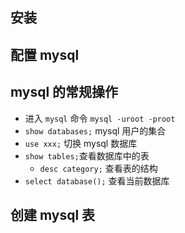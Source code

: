 ## 安装

## 配置 mysql

## mysql 的常规操作

- 进入 `mysql` 命令 `mysql -uroot -proot`
- `show databases;` mysql 用户的集合
- `use xxx;` 切换 mysql 数据库
- `show tables;`查看数据库中的表
  - `desc category;` 查看表的结构
- `select database();` 查看当前数据库

## 创建 mysql 表
